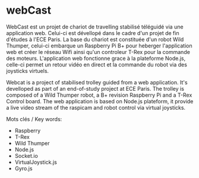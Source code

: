 # webCast

WebCast est un projet de chariot de travelling stabilisé téléguidé via une application web. 
Celui-ci est dévellopé dans le cadre d'un projet de fin d'études à l'ECE Paris. La base du chariot est constituée d'un robot Wild Thumper, celui-ci embarque un Raspberry Pi B+ pour heberger l'application web et créer le réseau Wifi ainsi qu'un controleur T-Rex pour la commande des moteurs.
L'application web fonctionne grace à la plateforme Node.js, celle-ci permet un retour vidéo en direct et la commande du robot via des joysticks virtuels. 

Webcat is a project of stabilised trolley guided from a web application. 
It's develloped as part of an end-of-study project at ECE Paris. The trolley is composed of a Wild Thumper robot, a B+ revision Raspberry Pi and a T-Rex Control board. 
The web application is based on Node.js plateform, it provide a live video stream of the raspicam and robot control via virtual joysticks.


Mots clés / Key words:
- Raspberry
- T-Rex
- Wild Thumper
- Node.js
- Socket.io
- VirtualJoystick.js
- Gyro.js

